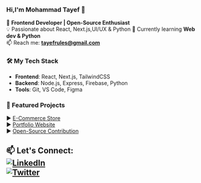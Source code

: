   ### Hi,I'm Mohammad Tayef 👋

🚀 **Frontend Developer | Open-Source Enthusiast**  
💡 Passionate about React, Next.js,UI/UX & Python 
🌱 Currently learning **Web dev & Python**  
📫 Reach me: **tayefrules@gmail.com**  

### 🛠️ My Tech Stack
- **Frontend**: React, Next.js, TailwindCSS  
- **Backend**: Node.js, Express, Firebase, Python 
- **Tools**: Git, VS Code, Figma  

### 📌 Featured Projects
▶️ [E-Commerce Store](https://tayef602.github.io/e-commerce-website.github.io/)  
▶️ [Portfolio Website](https://tayef602.github.io/Mohammad-Tayef.github.io/)  
▶️ [Open-Source Contribution](https://github.com/yourusername/opensource)  

📫 **Let's Connect:**  
[![LinkedIn](https://img.shields.io/badge/LinkedIn-0077B5?style=flat&logo=linkedin&logoColor=white)](https://www.linkedin.com/in/md-tayef-a68a4a352/)  
[![Twitter](https://img.shields.io/badge/Twitter-1DA1F2?style=flat&logo=twitter&logoColor=white)](https://x.com/Tay3fM6854)  
---


